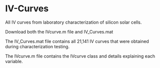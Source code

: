 # IV-Curves
All IV curves from laboratory characterization of silicon solar cells.

Download both the IVcurve.m file and IV_Curves.mat

The IV_Curves.mat file contains all 21,141 IV curves that were obtained during characterization testing.

The IVcurve.m file contains the IVcurve class and details explaining each variable.

